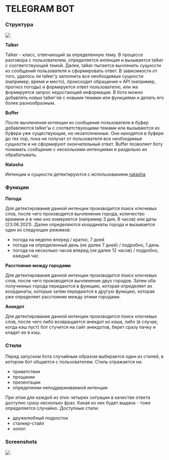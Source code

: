 
# **TELEGRAM BOT**

### **Структура**

![](https://habrastorage.org/webt/_x/wi/9y/_xwi9ygnvqhxe9x3d_vwrbelp5o.png)

**Talker**

Talker - класс, отвечающий за определенную тему. В процессе разговора с пользователем, определяется интенция и вызывается talker с соответствующей темой. 
Далее, talker пытается вычленить сущности из сообщений пользователя и сформировать ответ. В зависимости от того, удалось ли talker’у заполнить все необходимые сущности (например, время и место), происходит обращение к API (например, прогноз погоды) и формируется ответ пользователю, или же формируется запрос недостающей информации. В бота можно добавлять новых talker’ов c новыми темами или функциями и делать его более разнообразным.

**Buffer**

После вычленения интенции из сообщения пользователя в буфер добавляются talker’ы с соответствующими темами или вызываются из буфера уже существующие, но незаполненные. Они находятся в буфере до тех пор, пока не получат от пользователя все необходимые сущности и не сформируют окончательный ответ. Buffer позволяет боту понимать сообщение с несколькими интенциями и раздельно их обрабатывать.

**Natasha**

Интенции и сущности детектируются с использованием [natasha](https://github.com/natasha/natasha)

### **Функции**

**Погода**

Для детектирования данной интенции производится поиск ключевых слов, после чего производится вычленение города, количество времени и в чем оно измеряется (например 3 дня, 8 часов) или даты (23.06.2021). Далее определяются координаты города и вызывается один из следующих режимов: 

- погода на неделю вперед / кратко, 7 дней
- погода на определенный день (не далее 7 дней) / подробно, 1 день
- погода на несколько часов вперед (не далее 12 часов) / подробно, каждый час

**Расстояние между городами**

Для детектирования данной интенции производится поиск ключевых слов, после чего производится вычленение двух городов. Затем оба полученных города передаются в функцию, которая определяет их координаты, которые затем передаются в другую функцию, которая уже определяет расстояние между этими городами.

**Анекдот**

Для детектирования данной интенции производится поиск ключевых слов, после чего либо возвращается анекдот из кэша, либо (в случае, когда кэш пуст) бот стучится на сайт анекдотов, берет сразу пачку и кладет их в кэш.

### **Стили**

Перед запуском бота случайным образом выбирается один из стилей, в котором бот общается с пользователем. Стиль отражается на:

- приветствии
- прощании
- презентации
- определении неподдерживаемой интенции

При этом для каждой из этих четырех ситуации в качестве ответа доступно сразу несколько фраз. Какая из них будет выдана - тоже определяется случайно.
Доступные стили:

- дружелюбный подросток
- сталкер-стайл
- холоп

### **Screenshots**

![](C:\Users\ilya2\Desktop\bot_teenage.jpg)


